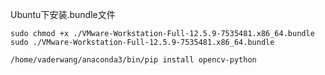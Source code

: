 Ubuntu下安装.bundle文件

```shell
sudo chmod +x ./VMware-Workstation-Full-12.5.9-7535481.x86_64.bundle 
sudo ./VMware-Workstation-Full-12.5.9-7535481.x86_64.bundle 
```

```shell
/home/vaderwang/anaconda3/bin/pip install opencv-python
```

